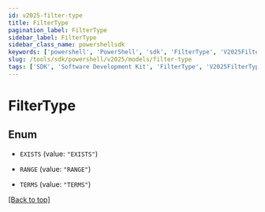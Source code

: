 ```yaml
---
id: v2025-filter-type
title: FilterType
pagination_label: FilterType
sidebar_label: FilterType
sidebar_class_name: powershellsdk
keywords: ['powershell', 'PowerShell', 'sdk', 'FilterType', 'V2025FilterType'] 
slug: /tools/sdk/powershell/v2025/models/filter-type
tags: ['SDK', 'Software Development Kit', 'FilterType', 'V2025FilterType']
---
```



# FilterType

## Enum


* `EXISTS` (value: `"EXISTS"`)

* `RANGE` (value: `"RANGE"`)

* `TERMS` (value: `"TERMS"`)


[[Back to top]](#) 

